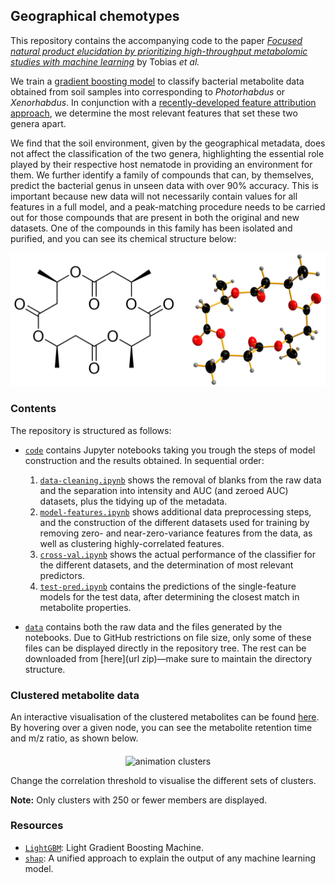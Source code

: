 ## Geographical chemotypes

This repository contains the accompanying code to the paper [*Focused natural product elucidation by prioritizing high-throughput metabolomic studies with machine learning*](https://biorxiv.org) by Tobias _et al._

We train a [gradient boosting model](#resources) to classify bacterial metabolite data obtained from soil samples into corresponding to _Photorhabdus_ or _Xenorhabdus_. In conjunction with a [recently-developed feature attribution approach](#resources), we determine the most relevant features that set these two genera apart.

We find that the soil environment, given by the geographical metadata, does not affect the classification of the two genera, highlighting the essential role played by their respective host nematode in providing an environment for them. We further identify a family of compounds that can, by themselves, predict the bacterial genus in unseen data with over 90% accuracy. This is important because new data will not necessarily contain values for all features in a full model, and a peak-matching procedure needs to be carried out for those compounds that are present in both the original and new datasets. One of the compounds in this family has been isolated and purified, and you can see its chemical structure below:

![chemical structure](./imgs/compound.png)

### Contents
The repository is structured as follows:
- [`code`](./code/) contains Jupyter notebooks taking you trough the steps of model construction and the results obtained. In sequential order:
    1. [`data-cleaning.ipynb`](./code/data-cleaning.ipynb) shows the removal of blanks from the raw data and the separation into intensity and AUC (and zeroed AUC) datasets, plus the tidying up of the metadata.
    2. [`model-features.ipynb`](./code/model-features.ipynb) shows additional data preprocessing steps, and the construction of the different datasets used for training by removing zero- and near-zero-variance features from the data, as well as clustering highly-correlated features.
    3. [`cross-val.ipynb`](./code/cross-val.ipynb) shows the actual performance of the classifier for the different datasets, and the determination of most relevant predictors.
    4. [`test-pred.ipynb`](./code/test-pred.ipynb) contains the predictions of the single-feature models for the test data, after determining the closest match in metabolite properties.

- [`data`](./data/) contains both the raw data and the files generated by the notebooks. Due to GitHub restrictions on file size, only some of these files can be displayed directly in the repository tree. The rest can be downloaded from [here](url zip)&mdash;make sure to maintain the directory structure.

### Clustered metabolite data

An interactive visualisation of the clustered metabolites can be found [here](https://cparrarojas.github.io/blog/2019/02/geographical-chemotypes/). By hovering over a given node, you can see the metabolite retention time and m/z ratio, as shown below.

<p align="center"><img src="https://rawgit.com/cparrarojas/geographical-chemotypes/master/imgs/clusters.gif" align=middle width=800px alt="animation clusters"></p>

Change the correlation threshold to visualise the different sets of clusters.

**Note:** Only clusters with 250 or fewer members are displayed.

### Resources

- [`LightGBM`](https://github.com/Microsoft/LightGBM): Light Gradient Boosting Machine.
- [`shap`](https://github.com/slundberg/shap): A unified approach to explain the output of any machine learning model.
